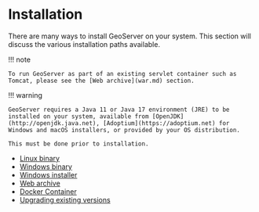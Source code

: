 # Installation

There are many ways to install GeoServer on your system. This section will discuss the various installation paths available.

!!! note

    To run GeoServer as part of an existing servlet container such as Tomcat, please see the [Web archive](war.md) section.

!!! warning

    GeoServer requires a Java 11 or Java 17 environment (JRE) to be installed on your system, available from [OpenJDK](http://openjdk.java.net), [Adoptium](https://adoptium.net) for Windows and macOS installers, or provided by your OS distribution.
    
    This must be done prior to installation.

<div class="grid cards" markdown>

-   [Linux binary](linux.md)
-   [Windows binary](win_binary.md)
-   [Windows installer](win_installer.md)
-   [Web archive](war.md)
-   [Docker Container](docker.md)
-   [Upgrading existing versions](upgrade.md)

</div>
